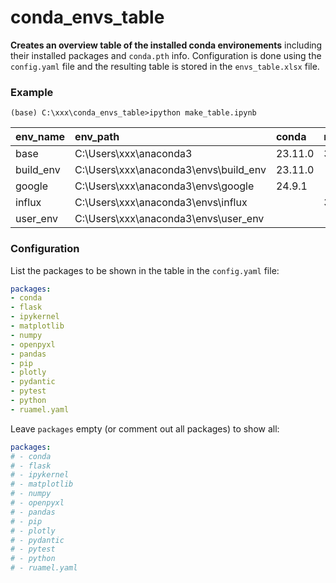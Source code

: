 # conda_envs_table
__Creates an overview table of the installed conda environements__ including their installed packages and `conda.pth` info. Configuration is done using the `config.yaml` file and the resulting table is stored in the `envs_table.xlsx` file.

### Example
```
(base) C:\xxx\conda_envs_table>ipython make_table.ipynb
```
| env_name   | env_path                                | conda   | matplotlib   | pandas   | python   | plotly   | openpyxl   | flask   | pytest   | ipykernel   | ruamel.yaml   | pip    | pydantic   | numpy   |
|:-----------|:----------------------------------------|:--------|:-------------|:---------|:---------|:---------|:-----------|:--------|:---------|:------------|:--------------|:-------|:-----------|:--------|
| base       | C:\Users\xxx\anaconda3                | 23.11.0 | 3.7.2        | 2.0.3    | 3.11.5   | 5.9.0    | 3.0.10     | 2.2.2   | 7.4.0    | 6.25.0      | 0.17.21       | 23.2.1 | 1.10.8     | 1.24.3  |
| build_env  | C:\Users\xxx\anaconda3\envs\build_env | 23.11.0 |              |          | 3.11.7   |          |            |         |          |             | 0.18.5        | 23.3.1 |            |         |
| google     | C:\Users\xxx\anaconda3\envs\google    | 24.9.1  |              |          | 3.11.10  |          |            |         |          | 6.29.5      | 0.18.6        | 24.2   |            |         |
| influx     | C:\Users\xxx\anaconda3\envs\influx    |         | 3.8.3        | 2.2.1    | 3.12.2   | 5.21.0   | 3.1.2      |         |          | 6.29.3      | 0.18.6        | 24.0   | 2.6.3      | 1.26.4  |
| user_env   | C:\Users\xxx\anaconda3\envs\user_env  |         |              |          | 3.12.0   |          |            |         |          |             |               | 23.3.2 |            |         |

### Configuration
List the packages to be shown in the table in the `config.yaml` file:
```yaml
packages:
- conda
- flask
- ipykernel
- matplotlib
- numpy
- openpyxl
- pandas
- pip
- plotly
- pydantic
- pytest
- python
- ruamel.yaml
```

Leave `packages` empty (or comment out all packages) to show all:
```yaml
packages:
# - conda
# - flask
# - ipykernel
# - matplotlib
# - numpy
# - openpyxl
# - pandas
# - pip
# - plotly
# - pydantic
# - pytest
# - python
# - ruamel.yaml
```